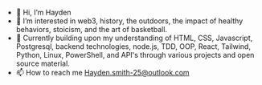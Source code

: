 - 👋 Hi, I’m Hayden
- 👀 I’m interested in web3, history, the outdoors, the impact of healthy behaviors, stoicism, and the art of basketball.
- 🌱 Currently building upon my understanding of HTML, CSS, Javascript, Postgresql, backend technologies, node.js, TDD, OOP, React, Tailwind, Python, Linux, PowerShell, and API's through various projects and open source material.
- 📫 How to reach me Hayden.smith-25@outlook.com

<!---
HaydenSmith25/HaydenSmith25 is a ✨ special ✨ repository because its `README.md` (this file) appears on your GitHub profile.
You can click the Preview link to take a look at your changes.
--->
